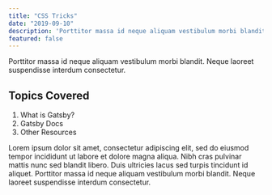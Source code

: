 ```yaml
---
title: "CSS Tricks"
date: "2019-09-10"
description: 'Porttitor massa id neque aliquam vestibulum morbi blandit. Neque laoreet suspendisse interdum consectetur.'
featured: false
---
```


Porttitor massa id neque aliquam vestibulum morbi blandit. Neque laoreet suspendisse interdum consectetur.

## Topics Covered

1. What is Gatsby?
2. Gatsby Docs
3. Other Resources

Lorem ipsum dolor sit amet, consectetur adipiscing elit, sed do eiusmod tempor incididunt ut labore et dolore magna aliqua. Nibh cras pulvinar mattis nunc sed blandit libero. Duis ultricies lacus sed turpis tincidunt id aliquet. Porttitor massa id neque aliquam vestibulum morbi blandit. Neque laoreet suspendisse interdum consectetur.